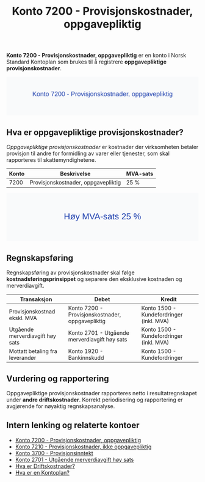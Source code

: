 ﻿---
title: "Konto 7200 - Provisjonskostnader, oppgavepliktig"
seoTitle: "7200-provisjonskostnader-oppgavepliktig"
meta_description: '**Konto 7200 - Provisjonskostnader, oppgavepliktig** er en konto i Norsk Standard Kontoplan som brukes til å registrere **oppgavepliktige provisjonskostnader**...'
slug: 7200-provisjonskostnader-oppgavepliktig
type: blog
layout: pages/single
---

**Konto 7200 - Provisjonskostnader, oppgavepliktig** er en konto i Norsk Standard Kontoplan som brukes til å registrere **oppgavepliktige provisjonskostnader**.

![Illustrasjon av konto 7200 Provisjonskostnader, oppgavepliktig](7200-provisjonskostnader-oppgavepliktig-image.svg)

## Hva er oppgavepliktige provisjonskostnader?

*Oppgavepliktige provisjonskostnader* er kostnader der virksomheten betaler provisjon til andre for formidling av varer eller tjenester, som skal rapporteres til skattemyndighetene.

| Konto | Beskrivelse                          | MVA-sats |
|-------|--------------------------------------|----------|
| 7200  | Provisjonskostnader, oppgavepliktig | 25 %     |

![Høy MVA-sats 25 %](7200-mva-hoy-sats.svg)

## Regnskapsføring

Regnskapsføring av provisjonskostnader skal følge **kostnadsføringsprinsippet** og separere den eksklusive kostnaden og merverdiavgift.

| Transaksjon                             | Debet                                            | Kredit                                   |
|-----------------------------------------|--------------------------------------------------|------------------------------------------|
| Provisjonskostnad ekskl. MVA            | Konto 7200 - Provisjonskostnader, oppgavepliktig | Konto 1500 - Kundefordringer (inkl. MVA) |
| Utgående merverdiavgift høy sats        | Konto 2701 - Utgående merverdiavgift høy sats     | Konto 1500 - Kundefordringer (inkl. MVA) |
| Mottatt betaling fra leverandør         | Konto 1920 - Bankinnskudd                        | Konto 1500 - Kundefordringer             |

## Vurdering og rapportering

Oppgavepliktige provisjonskostnader rapporteres netto i resultatregnskapet under **andre driftskostnader**. Korrekt periodisering og rapportering er avgjørende for nøyaktig regnskapsanalyse.

## Intern lenking og relaterte kontoer

* [Konto 7200 - Provisjonskostnader, oppgavepliktig](/blogs/kontoplan/7200-provisjonskostnader-oppgavepliktig "Konto 7200 - Provisjonskostnader, oppgavepliktig")
* [Konto 7210 - Provisjonskostnader, ikke oppgavepliktig](/blogs/kontoplan/7210-provisjonskostnader-ikke-oppgavepliktig "Konto 7210 - Provisjonskostnader, ikke oppgavepliktig")
* [Konto 3700 - Provisjonsinntekt](/blogs/kontoplan/3700-provisjonsinntekt "Konto 3700 - Provisjonsinntekt")
* [Konto 2701 - Utgående merverdiavgift høy sats](/blogs/kontoplan/2701-utgaende-merverdiavgift-hoy-sats "Konto 2701 - Utgående merverdiavgift høy sats")
* [Hva er Driftskostnader?](/blogs/regnskap/hva-er-driftskostnader "Hva er Driftskostnader? Komplett Guide til Driftskostnader i Regnskap")
* [Hva er en Kontoplan?](/blogs/regnskap/hva-er-kontoplan "Hva er en Kontoplan? Komplett Guide til Kontoplaner i Norsk Regnskap")






